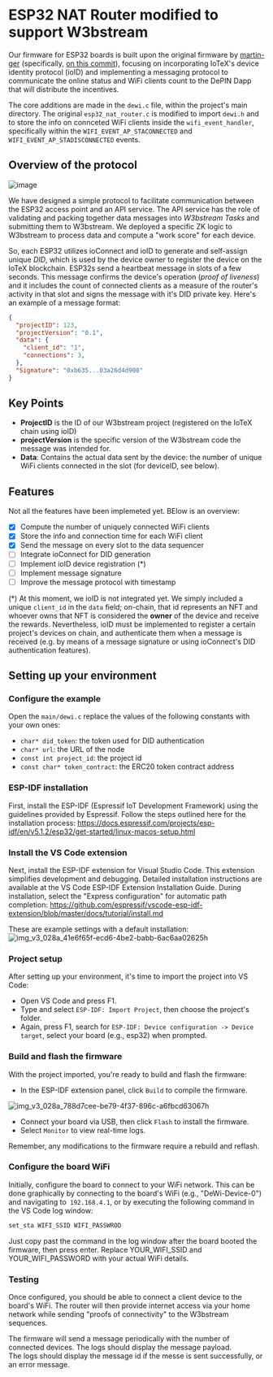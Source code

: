 # ESP32 NAT Router modified to support W3bstream

Our firmware for ESP32 boards is built upon the original firmware by [martin-ger](https://github.com/martin-ger/esp32_nat_router) (specifically, [on this commit](https://github.com/martin-ger/esp32_nat_router/tree/f44c8794cb7ef59bb2602937131a8177ee6f22e5)), focusing on incorporating IoTeX's device identity protocol (ioID) and implementing a messaging protocol to communicate the online status and WiFi clients count to the DePIN Dapp that will distribute the incentives. 

The core additions are made in the `dewi.c` file, within the project's main directory. The original `esp32_nat_router.c` is modified to import `dewi.h` and to store the info on connceted WiFi clients inside the `wifi_event_handler`, specifically within the `WIFI_EVENT_AP_STACONNECTED` and `WIFI_EVENT_AP_STADISCONNECTED` events.  

## Overview of the protocol
![image](https://github.com/user-attachments/assets/ffbe3c4c-13e4-437e-9ee3-6dbf702c1552)

We have designed a simple protocol to facilitate communication between the ESP32 access point and an API service. The API service has the role of validating and packing together data messages into *W3bstream Tasks* and submitting them to W3bstream. We deployed a specific ZK logic to W3bstream to process data and compute a "work score" for each device. 

So, each ESP32 utilizes ioConnect and ioID to generate and self-assign unique *DID*, which is used by the device owner to register the device on the IoTeX blockchain. ESP32s send a heartbeat message in slots of a few seconds. This message confirms the device's operation (*proof of liveness*)  and it includes the count of connected clients as a measure of the router's activity in that slot and signs the message with it's DID private key. Here's an example of a message format:

```json
{ 
  "projectID": 123,
  "projectVersion": "0.1",
  "data": {
    "client_id": "1",
    "connections": 3,
  },
  "Signature": "0xb635...03a26d4d900"
}
```

## Key Points

- **ProjectID** is the ID of our W3bstream project (registered on the IoTeX chain using ioID)
- **projectVersion** is the specific version of the W3bstream code the message was intended for.  
- **Data**: Contains the actual data sent by the device: the number of unique WiFi clients connected in the slot (for deviceID, see below).
  
## Features

Not all the features have been implemeted yet. BElow is an overview:

- [x] Compute the number of uniquely connected WiFi clients
- [x] Store the info and connection time for each WiFi client
- [x] Send the message on every slot to the data sequencer
- [ ] Integrate ioConnect for DID generation
- [ ] Implement ioID device registration (*)
- [ ] Implement message signature
- [ ] Improve the message protocol with timestamp

(*) At this moment, we ioID is not integrated yet. We simply included a unique `client_id` in the `data` field; on-chain, that id represents an NFT and whoever owns that NFT is considered the **owner** of the device and receive the rewards. Nevertheless, ioID must be implemented to register a certain project's devices on chain, and authenticate them when a message is received (e.g. by means of a message signature or using ioConnect's DID authentication features).

## Setting up your environment

### Configure the example

Open the `main/dewi.c` replace the values of the following constants with your own ones:

- `char* did_token`: the token used for DID authentication
- `char* url`: the URL of the node
- `const int project_id`: the project id
- `const char* token_contract`: the ERC20 token contract address

### ESP-IDF installation
First, install the ESP-IDF (Espressif IoT Development Framework) using the guidelines provided by Espressif. Follow the steps outlined here for the installation process: https://docs.espressif.com/projects/esp-idf/en/v5.1.2/esp32/get-started/linux-macos-setup.html

### Install the VS Code extension
Next, install the ESP-IDF extension for Visual Studio Code. This extension simplifies development and debugging. Detailed installation instructions are available at the VS Code ESP-IDF Extension Installation Guide. During installation, select the "Express configuration" for automatic path completion: https://github.com/espressif/vscode-esp-idf-extension/blob/master/docs/tutorial/install.md

These are example settings with a default installation:
![img_v3_028a_41e6f65f-ecd6-4be2-babb-6ac6aa02625h](https://github.com/machinefi/iotex-dewi-demo/assets/11096047/e309b676-cada-4db4-bbe1-c37916521b00)

### Project setup
After setting up your environment, it's time to import the project into VS Code:

- Open VS Code and press F1.
- Type and select `ESP-IDF: Import Project`, then choose the project's folder.
- Again, press F1, search for `ESP-IDF: Device configuration -> Device target`, select your board (e.g., esp32) when prompted.

### Build and flash the firmware
With the project imported, you're ready to build and flash the firmware:

- In the ESP-IDF extension panel, click `Build` to compile the firmware.

![img_v3_028a_788d7cee-be79-4f37-896c-a6fbcd63067h](https://github.com/machinefi/iotex-dewi-demo/assets/11096047/616ad6df-0fad-426b-89c4-282051f555d2)

- Connect your board via USB, then click `Flash` to install the firmware.
- Select `Monitor` to view real-time logs.

Remember, any modifications to the firmware require a rebuild and reflash.

### Configure the board WiFi
Initially, configure the board to connect to your WiFi network. This can be done graphically by connecting to the board's WiFi (e.g., "DeWi-Device-0") and navigating to` 192.168.4.1`, or by executing the following command in the VS Code log window:

```sh
set_sta WIFI_SSID WIFI_PASSWROD
```
Just copy past the command in the log window after the board booted the firmware, then press enter.
Replace YOUR_WIFI_SSID and YOUR_WIFI_PASSWORD with your actual WiFi details.

### Testing
Once configured, you should be able to connect a client device to the board's WiFi. The router will then provide internet access via your home network while sending "proofs of connectivity" to the W3bstream sequences.

The firmware will send a message periodically with the number of connected devices. The logs should display the message payload.  
The logs should display the message id if the messe is sent successfully, or an error message.
